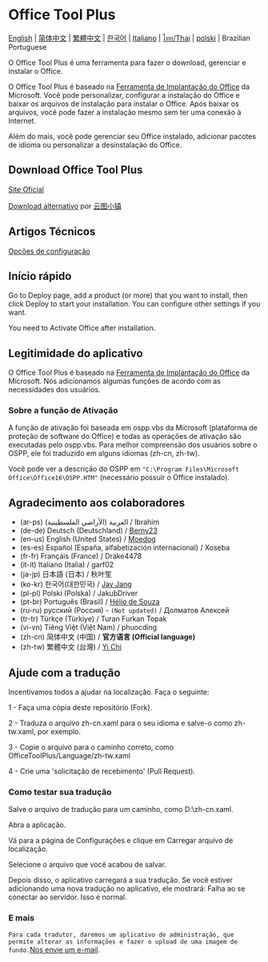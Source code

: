 # Office Tool Plus

[English](/README.md) | [简体中文](/README-zh_cn.md) | [繁體中文](/README-zh_tw.md) | [한국어](/README-ko_kr.md) | [Italiano](/README-it_it.md) | [ไทย/Thai](/README-th_th.md) | [polski](/README-pl_pl.md) | Brazilian Portuguese

O Office Tool Plus é uma ferramenta para fazer o download, gerenciar e instalar o Office.

O Office Tool Plus é baseado na [Ferramenta de Implantação do Office](https://docs.microsoft.com/pt-br/DeployOffice/overview-of-the-office-2016-deployment-tool) da Microsoft. Você pode personalizar, configurar a instalação do Office e baixar os arquivos de instalação para instalar o Office. Após baixar os arquivos, você pode fazer a instalação mesmo sem ter uma conexão à Internet.

Além do mais, você pode gerenciar seu Office instalado, adicionar pacotes de idioma ou personalizar a desinstalação do Office.

## Download Office Tool Plus

[Site Oficial](https://otp.landian.vip/)

[Download alternativo](https://delivery.yuntu.dev/office-tool/) por [云图小镇](https://www.yuntu.dev/)

## Artigos Técnicos

[Opções de configuração](https://docs.microsoft.com/pt-br/DeployOffice/configuration-options-for-the-office-2016-deployment-tool)

## Início rápido

Go to Deploy page, add a product (or more) that you want to install, then click Deploy to start your installation. You can configure other settings if you want.

You need to Activate Office after installation.

## Legitimidade do aplicativo

O Office Tool Plus é baseado na [Ferramenta de Implantação do Office](https://docs.microsoft.com/pt-br/DeployOffice/overview-of-the-office-2016-deployment-tool) da Microsoft. Nós adicionamos algumas funções de acordo com as necessidades dos usuários.

### Sobre a função de Ativação

A função de ativação foi baseada em ospp.vbs da Microsoft (plataforma de proteção de software do Office) e todas as operações de ativação são executadas pelo ospp.vbs. Para melhor compreensão dos usuários sobre o OSPP, ele foi traduzido em alguns idiomas (zh-cn, zh-tw).

Você pode ver a descrição do OSPP em ````"C:\Program Files\Microsoft Office\Office16\OSPP.HTM"```` (necessário possuir o Office instalado).

## Agradecimento aos colaboradores

- (ar-ps) العربية (الأراضي الفلسطينية) / Ibrahim
- (de-de) Deutsch (Deutschland) / [Berny23](https://steamcommunity.com/id/Berny23)
- (en-us) English (United States) / [Moedog](https://prprpr.love)
- (es-es) Español (España, alfabetización internacional) / Xoseba
- (fr-fr) Français (France) / Drake4478
- (it-it) Italiano (Italia) / garf02
- (ja-jp) 日本語 (日本) / 秋叶笙
- (ko-kr) 한국어(대한민국) / [Jay Jang](https://github.com/yaeyaya)
- (pl-pl) Polski (Polska) / JakubDriver
- (pt-br) Português (Brasil) / [Hélio de Souza](https://sway.office.com/RVue6qySNJ2DzYrs?ref=Link)
- (ru-ru) русский (Россия) - `(Not updated)` / Долматов Алексей
- (tr-tr) Türkçe (Türkiye) / Turan Furkan Topak
- (vi-vn) Tiêng Việt (Việt Nam) / phuocding
- (zh-cn) 简体中文 (中国) / **官方语言 (Official language)**
- (zh-tw) 繁體中文 (台灣) / [Yi Chi](https://github.com/chiyi4488)

## Ajude com a tradução

Incentivamos todos a ajudar na localização. Faça o seguinte:

1 - Faça uma cópia deste repositório (Fork).

2 - Traduza o arquivo zh-cn.xaml para o seu idioma e salve-o como zh-tw.xaml, por exemplo.

3 - Copie o arquivo para o caminho correto, como OfficeToolPlus/Language/zh-tw.xaml

4 - Crie uma 'solicitação de recebimento' (Pull Request).

### Como testar sua tradução

Salve o arquivo de tradução para um caminho, como D:\zh-cn.xaml.

Abra a aplicação.

Vá para a página de Configurações e clique em Carregar arquivo de localização.

Selecione o arquivo que você acabou de salvar.

Depois disso, o aplicativo carregará a sua tradução. Se você estiver adicionando uma nova tradução no aplicativo, ele mostrará: Falha ao se conectar ao servidor. Isso é normal.

### E mais

````Para cada tradutor, daremos um aplicativo de administração, que permite alterar as informações e fazer o upload de uma imagem de fundo.````[Nos envie um e-mail](mailto:yerong@coolhub.top).

